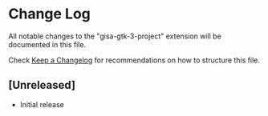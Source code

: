 # Change Log

All notable changes to the "gisa-gtk-3-project" extension will be documented in this file.

Check [Keep a Changelog](http://keepachangelog.com/) for recommendations on how to structure this file.

## [Unreleased]

- Initial release
